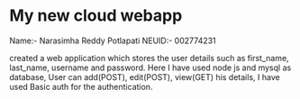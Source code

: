 # My new cloud webapp

Name:- Narasimha Reddy Potlapati
NEUID:- 002774231

created a web application which stores the user details such as first_name, last_name, username and password. Here I have used node js and mysql as database, User can add(POST), edit(POST), view(GET) his details, I have used Basic auth for the authentication.
